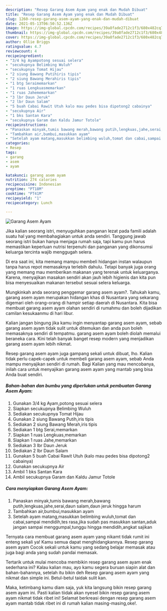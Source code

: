 ```yaml
---
description: "Resep Garang Asem Ayam yang enak dan Mudah Dibuat"
title: "Resep Garang Asem Ayam yang enak dan Mudah Dibuat"
slug: 1260-resep-garang-asem-ayam-yang-enak-dan-mudah-dibuat
date: 2021-05-13T06:50:52.136Z
image: https://img-global.cpcdn.com/recipes/39a8fade2712c1f3/680x482cq70/garang-asem-ayam-foto-resep-utama.jpg
thumbnail: https://img-global.cpcdn.com/recipes/39a8fade2712c1f3/680x482cq70/garang-asem-ayam-foto-resep-utama.jpg
cover: https://img-global.cpcdn.com/recipes/39a8fade2712c1f3/680x482cq70/garang-asem-ayam-foto-resep-utama.jpg
author: Ollie Briggs
ratingvalue: 4.7
reviewcount: 4
recipeingredient:
- "3/4 kg Ayampotong sesuai selera"
- "secukupnya Belimbing Wuluh"
- "secukupnya Tomat Hijau"
- "2 siung Bawang Putihiris tipis"
- "2 siung Bawang Merahiris tipis"
- "1 btg Seraimemarkan"
- "1 ruas Lengkuasmemarkan"
- "1 ruas Jahememarkan"
- "3 lbr Daun Jeruk"
- "2 lbr Daun Salam"
- "5 buah Cabai Rawit Utuh kalo mau pedes bisa dipotong2 cabainya"
- "secukupnya Air"
- "1 bks Santan Kara"
- "secukupnya Garam dan Kaldu Jamur Totole"
recipeinstructions:
- "Panaskan minyak,tumis bawang merah,bawang putih,lengkuas,jahe,serai,daun salam,daun jeruk hingga harum"
- "Tambahkan air,bumbui,masukkan ayam"
- "Setelah ayam matang,masukkan belimbing wuluh,tomat dan cabai,sampai mendidih,tes rasa,jika sudah pas masukkan santan,aduk jangan sampai menggumpal,tunggu hingga mendidih,angkat sajikan"
categories:
- Resep
tags:
- garang
- asem
- ayam

katakunci: garang asem ayam 
nutrition: 274 calories
recipecuisine: Indonesian
preptime: "PT18M"
cooktime: "PT41M"
recipeyield: "1"
recipecategory: Lunch

---
```



![Garang Asem Ayam](https://img-global.cpcdn.com/recipes/39a8fade2712c1f3/680x482cq70/garang-asem-ayam-foto-resep-utama.jpg)

Jika kalian seorang istri, menyuguhkan panganan lezat pada famili adalah suatu hal yang membahagiakan untuk anda sendiri. Tanggung jawab seorang istri bukan hanya menjaga rumah saja, tapi kamu pun harus memastikan keperluan nutrisi terpenuhi dan panganan yang dikonsumsi keluarga tercinta wajib menggugah selera.

Di era  saat ini, kita memang mampu membeli hidangan instan walaupun tanpa harus repot memasaknya terlebih dahulu. Tetapi banyak juga orang yang memang mau memberikan makanan yang terenak untuk keluarganya. Karena, menyajikan masakan sendiri akan jauh lebih higienis dan kita pun bisa menyesuaikan makanan tersebut sesuai selera keluarga. 



Mungkinkah anda seorang penggemar garang asem ayam?. Tahukah kamu, garang asem ayam merupakan hidangan khas di Nusantara yang sekarang digemari oleh orang-orang di hampir setiap daerah di Nusantara. Kita bisa membuat garang asem ayam olahan sendiri di rumahmu dan boleh dijadikan camilan kesukaanmu di hari libur.

Kalian jangan bingung jika kamu ingin menyantap garang asem ayam, sebab garang asem ayam tidak sulit untuk ditemukan dan anda pun boleh memasaknya sendiri di tempatmu. garang asem ayam boleh diolah memalui beraneka cara. Kini telah banyak banget resep modern yang menjadikan garang asem ayam lebih nikmat.

Resep garang asem ayam juga gampang sekali untuk dibuat, lho. Kalian tidak perlu capek-capek untuk membeli garang asem ayam, sebab Anda mampu menyajikan sendiri di rumah. Bagi Kalian yang mau mencobanya, inilah cara untuk menyajikan garang asem ayam yang mantab yang bisa Anda buat sendiri.

<!--inarticleads1-->

##### Bahan-bahan dan bumbu yang diperlukan untuk pembuatan Garang Asem Ayam:

1. Gunakan 3/4 kg Ayam,potong sesuai selera
1. Siapkan secukupnya Belimbing Wuluh
1. Sediakan secukupnya Tomat Hijau
1. Gunakan 2 siung Bawang Putih,iris tipis
1. Sediakan 2 siung Bawang Merah,iris tipis
1. Sediakan 1 btg Serai,memarkan
1. Siapkan 1 ruas Lengkuas,memarkan
1. Siapkan 1 ruas Jahe,memarkan
1. Sediakan 3 lbr Daun Jeruk
1. Sediakan 2 lbr Daun Salam
1. Gunakan 5 buah Cabai Rawit Utuh (kalo mau pedes bisa dipotong2 cabainya)
1. Gunakan secukupnya Air
1. Ambil 1 bks Santan Kara
1. Ambil secukupnya Garam dan Kaldu Jamur Totole




<!--inarticleads2-->

##### Cara menyiapkan Garang Asem Ayam:

1. Panaskan minyak,tumis bawang merah,bawang putih,lengkuas,jahe,serai,daun salam,daun jeruk hingga harum
1. Tambahkan air,bumbui,masukkan ayam
1. Setelah ayam matang,masukkan belimbing wuluh,tomat dan cabai,sampai mendidih,tes rasa,jika sudah pas masukkan santan,aduk jangan sampai menggumpal,tunggu hingga mendidih,angkat sajikan




Ternyata cara membuat garang asem ayam yang nikamt tidak rumit ini enteng sekali ya! Kamu semua dapat menghidangkannya. Resep garang asem ayam Cocok sekali untuk kamu yang sedang belajar memasak atau juga bagi anda yang sudah pandai memasak.

Tertarik untuk mulai mencoba membikin resep garang asem ayam enak sederhana ini? Kalau kalian mau, ayo kamu segera buruan siapin alat dan bahan-bahannya, setelah itu bikin deh Resep garang asem ayam yang nikmat dan simple ini. Betul-betul taidak sulit kan. 

Maka, ketimbang kamu diam saja, yuk kita langsung bikin resep garang asem ayam ini. Pasti kalian tiidak akan nyesel bikin resep garang asem ayam nikmat tidak ribet ini! Selamat berkreasi dengan resep garang asem ayam mantab tidak ribet ini di rumah kalian masing-masing,oke!.

